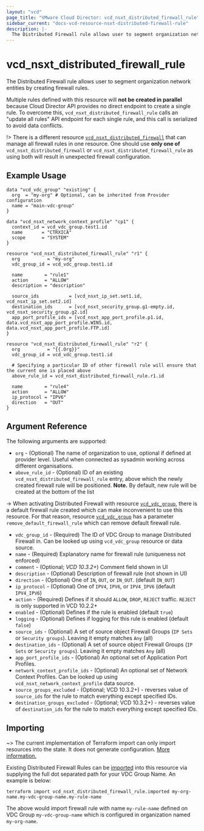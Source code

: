 ```yaml
---
layout: "vcd"
page_title: "VMware Cloud Director: vcd_nsxt_distributed_firewall_rule"
sidebar_current: "docs-vcd-resource-nsxt-distributed-firewall-rule"
description: |-
  The Distributed Firewall rule allows user to segment organization network entities by creating firewall rules.
---
```


# vcd\_nsxt\_distributed\_firewall\_rule

The Distributed Firewall rule allows user to segment organization network entities by creating
firewall rules.

Multiple rules defined with this resource will **not be created in parallel** because Cloud Director
API provides no direct endpoint to create a single rule. To overcome this,
`vcd_nsxt_distributed_firewall_rule` calls an "update all rules" API endpoint for each single rule,
and this call is serialized to avoid data conflicts.

!> There is a different resource
[`vcd_nsxt_distributed_firewall`](/providers/vmware/vcd/latest/docs/resources/nsxt_distributed_firewall)
that can manage all firewall rules in one resource. One should use **only one of**
`vcd_nsxt_distributed_firewall` or `vcd_nsxt_distributed_firewall_rule` as using both will result in
unexpected firewall configuration.

## Example Usage

```hcl
data "vcd_vdc_group" "existing" {
  org  = "my-org" # Optional, can be inherited from Provider configuration
  name = "main-vdc-group"
}

data "vcd_nsxt_network_context_profile" "cp1" {
  context_id = vcd_vdc_group.test1.id
  name       = "CTRXICA"
  scope      = "SYSTEM"
}

resource "vcd_nsxt_distributed_firewall_rule" "r1" {
  org          = "my-org"
  vdc_group_id = vcd_vdc_group.test1.id

  name        = "rule1"
  action      = "ALLOW"
  description = "description"

  source_ids           = [vcd_nsxt_ip_set.set1.id, vcd_nsxt_ip_set.set2.id]
  destination_ids      = [vcd_nsxt_security_group.g1-empty.id, vcd_nsxt_security_group.g2.id]
  app_port_profile_ids = [vcd_nsxt_app_port_profile.p1.id, data.vcd_nsxt_app_port_profile.WINS.id, data.vcd_nsxt_app_port_profile.FTP.id]
}

resource "vcd_nsxt_distributed_firewall_rule" "r2" {
  org          = "{{.Org}}"
  vdc_group_id = vcd_vdc_group.test1.id

  # Specifying a particular ID of other firewall rule will ensure that the current one is placed above
  above_rule_id = vcd_nsxt_distributed_firewall_rule.r1.id

  name        = "rule4"
  action      = "ALLOW"
  ip_protocol = "IPV6"
  direction   = "OUT"
}
```

## Argument Reference

The following arguments are supported:

* `org` - (Optional) The name of organization to use, optional if defined at provider level. Useful
  when connected as sysadmin working across different organisations.
* `above_rule_id` - (Optional) ID of an existing `vcd_nsxt_distributed_firewall_rule` entry, above
  which the newly created firewall rule will be positioned. **Note.** By default, new rule will be
  created at the bottom of the list

-> When activating Distributed Firewall with resource
[`vcd_vdc_group`](/providers/vmware/vcd/latest/docs/resources/vdc_group), there is a default firewall
rule created which can make inconvenient to use this resource. For that reason, resource
[`vcd_vdc_group`](/providers/vmware/vcd/latest/docs/resources/vdc_group) has a parameter
`remove_default_firewall_rule` which can remove default firewall rule.

* `vdc_group_id` - (Required) The ID of VDC Group to manage Distributed Firewall in. Can be looked
  up using `vcd_vdc_group` resource or data source.
* `name` - (Required) Explanatory name for firewall rule (uniqueness not enforced)
* `comment` - (Optional; *VCD 10.3.2+*) Comment field shown in UI
* `description` - (Optional) Description of firewall rule (not shown in UI)
* `direction` - (Optional) One of `IN`, `OUT`, or `IN_OUT`. (default `IN_OUT`)
* `ip_protocol` - (Optional) One of `IPV4`,  `IPV6`, or `IPV4_IPV6` (default `IPV4_IPV6`)
* `action` - (Required) Defines if it should `ALLOW`, `DROP`, `REJECT` traffic. `REJECT` is only
  supported in VCD 10.2.2+
* `enabled` - (Optional) Defines if the rule is enabled (default `true`)
* `logging` - (Optional) Defines if logging for this rule is enabled (default `false`)
* `source_ids` - (Optional) A set of source object Firewall Groups (`IP Sets` or `Security groups`).
Leaving it empty matches `Any` (all)
* `destination_ids` - (Optional) A set of source object Firewall Groups (`IP Sets` or `Security
groups`). Leaving it empty matches `Any` (all)
* `app_port_profile_ids` - (Optional) An optional set of Application Port Profiles.
* `network_context_profile_ids` - (Optional) An optional set of Network Context Profiles. Can be
  looked up using `vcd_nsxt_network_context_profile` data source.
* `source_groups_excluded` - (Optional; VCD 10.3.2+) - reverses value of `source_ids` for the rule to
  match everything except specified IDs.
* `destination_groups_excluded` - (Optional; VCD 10.3.2+) - reverses value of `destination_ids` for
  the rule to match everything except specified IDs.


## Importing

~> The current implementation of Terraform import can only import resources into the state.
It does not generate configuration. [More information.](https://www.terraform.io/docs/import/)

Existing Distributed Firewall Rules can be [imported][docs-import] into this resource via supplying
the full dot separated path for your VDC Group Name. An example is below:

[docs-import]: https://www.terraform.io/docs/import/

```
terraform import vcd_nsxt_distributed_firewall_rule.imported my-org-name.my-vdc-group-name.my-rule-name
```

The above would import firewall rule with name `my-rule-name` defined on VDC Group
`my-vdc-group-name` which is configured in organization named `my-org-name`.